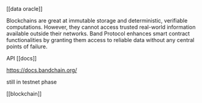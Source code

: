 [[data oracle]]

Blockchains are great at immutable storage and deterministic, verifiable computations. However, they cannot access trusted real-world information available outside their networks. Band Protocol enhances smart contract functionalities by granting them access to reliable data without any central points of failure.


API [[docs]]

https://docs.bandchain.org/


still in testnet phase

[[blockchain]]